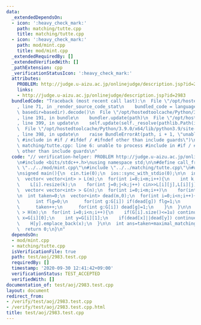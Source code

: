 ```yaml
---
data:
  _extendedDependsOn:
  - icon: ':heavy_check_mark:'
    path: matching/tutte.cpp
    title: matching/tutte.cpp
  - icon: ':heavy_check_mark:'
    path: mod/mint.cpp
    title: mod/mint.cpp
  _extendedRequiredBy: []
  _extendedVerifiedWith: []
  _pathExtension: cpp
  _verificationStatusIcon: ':heavy_check_mark:'
  attributes:
    PROBLEM: http://judge.u-aizu.ac.jp/onlinejudge/description.jsp?id=2983
    links:
    - http://judge.u-aizu.ac.jp/onlinejudge/description.jsp?id=2983
  bundledCode: "Traceback (most recent call last):\n  File \"/opt/hostedtoolcache/Python/3.9.0/x64/lib/python3.9/site-packages/onlinejudge_verify/documentation/build.py\"\
    , line 71, in _render_source_code_stat\n    bundled_code = language.bundle(stat.path,\
    \ basedir=basedir).decode()\n  File \"/opt/hostedtoolcache/Python/3.9.0/x64/lib/python3.9/site-packages/onlinejudge_verify/languages/cplusplus.py\"\
    , line 191, in bundle\n    bundler.update(path)\n  File \"/opt/hostedtoolcache/Python/3.9.0/x64/lib/python3.9/site-packages/onlinejudge_verify/languages/cplusplus_bundle.py\"\
    , line 399, in update\n    self.update(self._resolve(pathlib.Path(included), included_from=path))\n\
    \  File \"/opt/hostedtoolcache/Python/3.9.0/x64/lib/python3.9/site-packages/onlinejudge_verify/languages/cplusplus_bundle.py\"\
    , line 398, in update\n    raise BundleErrorAt(path, i + 1, \"unable to process\
    \ #include in #if / #ifdef / #ifndef other than include guards\")\nonlinejudge_verify.languages.cplusplus_bundle.BundleErrorAt:\
    \ matching/tutte.cpp: line 6: unable to process #include in #if / #ifdef / #ifndef\
    \ other than include guards\n"
  code: "// verification-helper: PROBLEM http://judge.u-aizu.ac.jp/onlinejudge/description.jsp?id=2983\n\
    \n#include <bits/stdc++.h>\nusing namespace std;\n\n#define call_from_test\n#include\
    \ \"../../mod/mint.cpp\"\n#include \"../../matching/tutte.cpp\"\n#undef call_from_test\n\
    \nsigned main(){\n  cin.tie(0);\n  ios::sync_with_stdio(0);\n\n  int n,m;\n  cin>>n>>m;\n\
    \  vector< vector<int> > L(m);\n  for(int i=0;i<m;i++){\n    int k;\n    cin>>k;\n\
    \    L[i].resize(k);\n    for(int j=0;j<k;j++) cin>>L[i][j],L[i][j]--;\n  }\n\n\
    \  vector< vector<int> > G(n);\n  for(int i=0;i<m;i++)\n    for(int v:L[i]) G[v].emplace_back(i);\n\
    \n  int taken=0;\n  vector<int> dead(m,0);\n  for(int i=0;i<n;i++){\n    if(G[i].size()<=1u){\n\
    \      int flg=0;\n      for(int g:G[i]) if(dead[g]) flg=1;\n      if(flg) continue;\n\
    \      taken++;\n      for(int g:G[i]) dead[g]=1;\n    }\n  }\n\n  vector< vector<int>\
    \ > H(m);\n  for(int i=0;i<n;i++){\n    if(G[i].size()<=1u) continue;\n    int\
    \ x=G[i][0];\n    int y=G[i][1];\n    if(dead[x]||dead[y]) continue;\n    H[x].emplace_back(y);\n\
    \    H[y].emplace_back(x);\n  }\n\n  int ans=taken+maximal_matching(H);\n  cout<<ans<<endl;\n\
    \  return 0;\n}\n"
  dependsOn:
  - mod/mint.cpp
  - matching/tutte.cpp
  isVerificationFile: true
  path: test/aoj/2983.test.cpp
  requiredBy: []
  timestamp: '2020-09-30 12:41:42+09:00'
  verificationStatus: TEST_ACCEPTED
  verifiedWith: []
documentation_of: test/aoj/2983.test.cpp
layout: document
redirect_from:
- /verify/test/aoj/2983.test.cpp
- /verify/test/aoj/2983.test.cpp.html
title: test/aoj/2983.test.cpp
---
```

